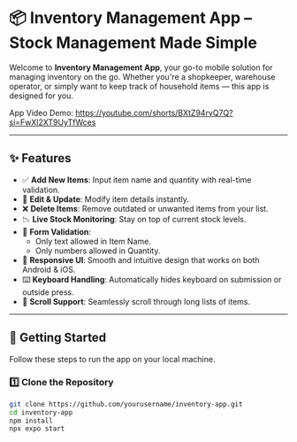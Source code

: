 # 📦 Inventory Management App – Stock Management Made Simple

Welcome to **Inventory Management App**, your go-to mobile solution for managing inventory on the go. Whether you're a shopkeeper, warehouse operator, or simply want to keep track of household items — this app is designed for you.

App Video Demo: https://youtube.com/shorts/BXtZ94rvQ7Q?si=FwXl2XT9UyTfWces

---

## ✨ Features

- ✅ **Add New Items**: Input item name and quantity with real-time validation.
- 🔁 **Edit & Update**: Modify item details instantly.
- ❌ **Delete Items**: Remove outdated or unwanted items from your list.
- 📉 **Live Stock Monitoring**: Stay on top of current stock levels.
- 🧼 **Form Validation**:
  - Only text allowed in Item Name.
  - Only numbers allowed in Quantity.
- 📱 **Responsive UI**: Smooth and intuitive design that works on both Android & iOS.
- ⌨️ **Keyboard Handling**: Automatically hides keyboard on submission or outside press.
- 📜 **Scroll Support**: Seamlessly scroll through long lists of items.

---

## 🚀 Getting Started

Follow these steps to run the app on your local machine.

### 1️⃣ Clone the Repository

```bash
git clone https://github.com/yourusername/inventory-app.git
cd inventory-app
npm install
npx expo start
